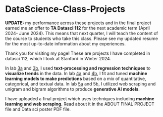 # DataScience-Class-Projects

**UPDATE:** my performance across these projects and in the final project earned me an offer to **TA Datasci 112** for the next academic term (April 2024- June 2024). This means that next quarter, I will teach the content of the course to students who take this class. Please see my updated resume for the most up-to-date information about my experiences.

Thank you for visiting my page! These are projects I have completed in datasci 112, which I took at Stanford in Winter 2024.

In lab [3a](https://github.com/claudiamoses/DataScience-Class-Projects/blob/5ca645882bffdda4047a8ab4677110df7ed02f4b/Lab_3A.ipynb) and [3b](https://github.com/claudiamoses/DataScience-Class-Projects/blob/5cf7fc2a50e5370888f6c35f61ca869c84d85c0d/Lab_3B.ipynb), I used **text-processing and regression techniques** to **visualize trends** in the data. In lab [4a](https://github.com/claudiamoses/DataScience-Class-Projects/blob/28fefddd6bceb823ecd79d1d3a8a59fc65058d2c/Lab_4A.ipynb) and [4b](https://github.com/claudiamoses/DataScience-Class-Projects/blob/ac778cefeb5b01fb6b327ef92ea0d7a684b4bb44/Lab_4B.ipynb), I fit and tuned **machine learning models to make predictions** based on a mix of quantitative, categorical, and textual data. In lab [5a](https://github.com/claudiamoses/DataScience-Class-Projects/blob/a7529c0026a8d7b905c53c9765a07ea475425830/Lab_5A.ipynb) and 5b, I utilized web scraping and unigram and bigram algorithms to produce **generative AI models**.

I have uploaded a final project which uses techniques including **machine learning and web scraping**. Read about it in the ABOUT FINAL PROJECT file and Data sci poster PDF file.
